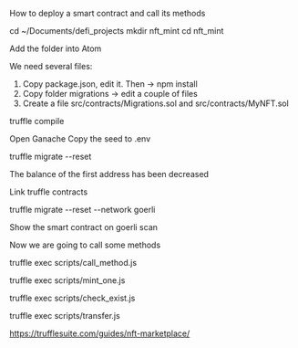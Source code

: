 How to deploy a smart contract and call its methods

cd ~/Documents/defi_projects
mkdir nft_mint
cd nft_mint

Add the folder into Atom

We need several files: 
1. Copy package.json, edit it. Then -> npm install
2. Copy folder migrations -> edit a couple of files
3. Create a file src/contracts/Migrations.sol and src/contracts/MyNFT.sol

truffle compile

Open Ganache
Copy the seed to .env

truffle migrate --reset

The balance of the first address has been decreased

Link truffle contracts

truffle migrate --reset --network goerli

Show the smart contract on goerli scan


Now we are going to call some methods

truffle exec scripts/call_method.js

truffle exec scripts/mint_one.js

truffle exec scripts/check_exist.js

truffle exec scripts/transfer.js






https://trufflesuite.com/guides/nft-marketplace/
